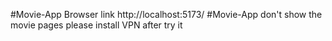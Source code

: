 #Movie-App Browser link
http://localhost:5173/
#Movie-App don't show the movie pages please install VPN after try it
